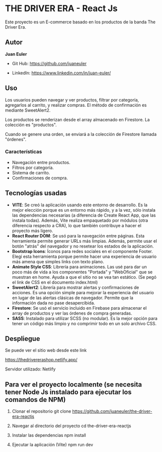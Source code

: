 
# THE DRIVER ERA - React Js

Este proyecto es un E-commerce basado en los productos de la banda The Driver Era.


## Autor

**Juan Euler**

- Git Hub: https://github.com/juaneuler

- LinkedIn: https://www.linkedin.com/in/juan-euler/


## Uso

Los usuarios pueden navegar y ver productos, filtrar por categoría, agregarlos al carrito, y realizar compras. El método de confirmación es mediante SweetAlert2.

Los productos se renderizan desde el array almacenado en Firestore. La colección es "productos".

Cuando se genere una orden, se enviará a la colección de Firestore llamada "órdenes".


### Características

- Navegación entre productos.
- Filtros por categoría.
- Sistema de carrito.
- Confirmaciones de compra.


## Tecnologías usadas

- **VITE**: Se creó la aplicación usando este entorno de desarrollo. Es la mejor elección porque es un entorno más rápido, y a la vez, sólo instala las dependencias necesarias (a diferencia de Create React App, que las instala todas). Además, Vite realiza empaquetado por módulos (otra diferencia respecto a CRA), lo que también contribuye a hacer el proyecto más ligero.
- **React Router DOM**: Se usó para la navegación entre páginas. Esta herramienta permite generar URLs más limpias. Además, permite usar el botón "atrás" del navegador y no resetear los estados de la aplicación.
- **Bootstrap Icons**: Íconos para redes sociales en el componente Footer. Elegí esta herramienta porque permite hacer una experiencia de usuario más amena que simples links con texto plano.
- **Animate Style CSS**: Librería para animaciones. Las usé para dar un poco más de vida a los componentes "Portada" y "WebOficial" que se muestran en home. Ayuda a que el sitio no se vea tan estático. (Se pegó el link de CSS en el documento index.html)
- **SweetAlert2**: Librería para mostrar alertas y confirmaciones de acciones. Es una opción simple para mejorar la experiencia del usuario en lugar de las alertas clásicas de navegador. Permite que la información dada no pase desapercibida.
- **Firestore**: Se usó el servicio incluido en Firebase para almacenar el array de productos y ver las órdenes de compra generadas.
- **SASS**: Instalado para utilizar SCSS (no modular). Es la mejor opción para tener un código más limpio y no comprimir todo en un solo archivo CSS.


## Despliegue

Se puede ver el sitio web desde este link

https://thedrivererashop.netlify.app/

Servidor utilizado: Netlify


## Para ver el proyecto localmente (se necesita tener Node Js instalado para ejecutar los comandos de NPM)

1) Clonar el repositorio
git clone https://github.com/juaneuler/the-driver-era-reactjs

2) Navegar al directorio del proyecto
cd the-driver-era-reactjs

3) Instalar las dependencias
npm install

4) Ejecutar la aplicación (Vite)
npm run dev
